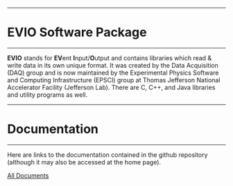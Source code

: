 ----------------------------
# **EVIO Software Package**
----------------------------

**EVIO** stands for **EV**ent **I**nput/**O**utput and contains libraries which read & write
data in its own unique format. It was created by the Data Acquisition (DAQ) group
and is now maintained by the Experimental Physics Software and Computing Infrastructure
(EPSCI) group at Thomas Jefferson National Accelerator Facility (Jefferson Lab).
There are C, C++, and Java libraries and utility programs as well.

-----------------------------
# **Documentation**
----------------------------

Here are links to the documentation contained in the github repository
(although it may also be accessed at the home page).

[All Documents](https://jeffersonlab.github.io/evio)
